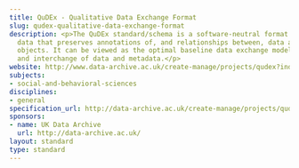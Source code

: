 ```yaml
---
title: QuDEx - Qualitative Data Exchange Format
slug: qudex-qualitative-data-exchange-format
description: <p>The QuDEx standard/schema is a software-neutral format for qualitative
  data that preserves annotations of, and relationships between, data and other related
  objects. It can be viewed as the optimal baseline data exchange model for the archiving
  and interchange of data and metadata.</p>
website: http://www.data-archive.ac.uk/create-manage/projects/qudex?index=1
subjects:
- social-and-behavioral-sciences
disciplines:
- general
specification_url: http://data-archive.ac.uk/create-manage/projects/qudex?index=1
sponsors:
- name: UK Data Archive
  url: http://data-archive.ac.uk/
layout: standard
type: standard
---
```


